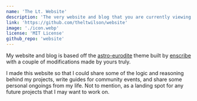 ```yaml
---
name: 'The Lt. Website'
description: 'The very website and blog that you are currently viewing. An Astro website based on the astro-eurodite theme, running on Vercel.' 
link: 'https://github.com/theltwilson/website'
image: './icon.webp'
license: 'MIT License'
github_repo: 'website'
---
```


My website and blog is based off the [astro-eurodite](https://github.com/jktrn/astro-erudite) theme built by [enscribe](https://enscribe.dev/) with a couple of modifications made by yours truly.

I made this website so that I could share some of the logic and reasoning behind my projects, write guides for community events, and share some personal ongoings from my life. Not to mention, as a landing spot for any future projects that I may want to work on.